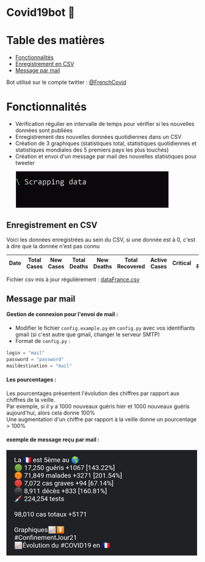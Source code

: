 # Covid19bot 🦠

# Table des matières

- [Fonctionnalités](#Fonctionnalités)
- [Enregistrement en CSV](#Enregistrement-en-CSV)
- [Message par mail](#Message-par-mail)

Bot utilisé sur le compte twitter : [@FrenchCovid](https://twitter.com/FrenchCovid)

# Fonctionnalités

- Vérification régulier en intervalle de temps pour vérifier si les nouvelles données sont publiées
- Enregistrement des nouvelles données quotidiennes dans un CSV
- Création de 3 graphiques (statistiques total, statistiques quotidiennes et statistiques mondiales des 5 premiers pays les plus touchés)
- Création et envoi d'un message par mail des nouvelles statistiques pour tweeter

<img src="images/console.gif" width="400" style="margin-left: 25px;">

## Enregistrement en CSV

Voici les données enregistrées au sein du CSV, si une donnée est à 0, c'est à dire que la donnée n'est pas connu

| Date | Total Cases | New Cases | Total Deaths | New Deaths | Total Recovered | Active Cases | Critical | New Recovered | New Active | New Critical | PlaceInWorld | Total tests | New Tests |
| ---- | ----------- | --------- | ------------ | ---------- | --------------- | ------------ | -------- | ------------- | ---------- | ------------ | ------------ | ----------- | --------- |


Fichier csv mis à jour régulièrement : [dataFrance.csv](https://github.com/ronanren/Covid19bot/blob/master/data/dataFrance.csv)

## Message par mail

#### Gestion de connexion pour l'envoi de mail :

- Modifier le fichier `config.example.py` en `config.py` avec vos identifiants gmail (si c'est autre que gmail, changer le serveur SMTP)
- Format de `config.py` :

```python
login = "mail"
password = "password"
maildestination = "mail"
```

#### Les pourcentages :

Les pourcentages présentent l'évolution des chiffres par rapport aux chiffres de la veille.  
Par exemple, si il y a 1000 nouveaux guéris hier et 1000 nouveaux guéris aujourd'hui, alors cela donne 100%  
Une augmentation d'un chiffre par rapport à la veille donne un pourcentage > 100%

#### exemple de message reçu par mail :

<img src="images/exampleMail.png" width="500">
